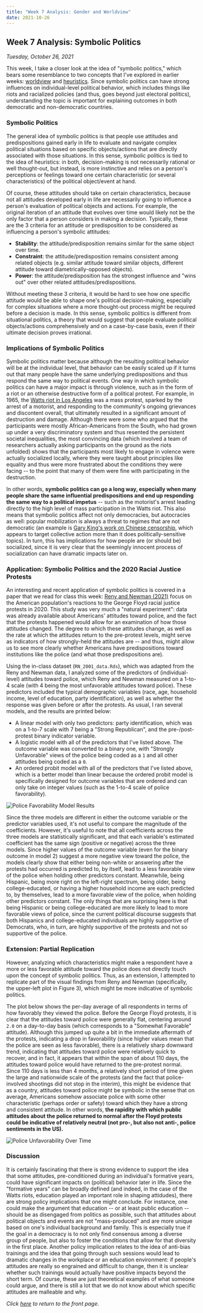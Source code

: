 ```yaml
---
title: "Week 7 Analysis: Gender and Worldview"
date: 2021-10-26
---
```

## Week 7 Analysis: Symbolic Politics
*Tuesday, October 26, 2021*

This week, I take a closer look at the idea of "symbolic politics," which bears some resemblance to two concepts that I've explored in earlier weeks: [worldview](https://yanxifang.github.io/Gov-1372/2021/10/12/Week-Five-Blog-Post.html) and [heuristics](https://yanxifang.github.io/Gov-1372/2021/09/14/Week-One-Blog-Post.html). Since symbolic politics can have strong influences on individual-level political behavior, which includes things like riots and racialized policies (and thus, goes beyond just electoral politics), understanding the topic is important for explaining outcomes in both democratic and non-democratic countries.

### Symbolic Politics
The general idea of symbolic politics is that people use attitudes and predispositions gained early in life to evaluate and navigate complex political situations based on specific objects/actions that are directly associated with those situations. In this sense, symbolic politics is tied to the idea of heuristics: in both, decision-making is not necessarily rational or well thought-out, but instead, is more instinctive and relies on a person's perceptions or feelings toward one certain characteristic (or several characteristics) of the political object/event at hand.

Of course, these attitudes should take on certain characteristics, because not all attitudes developed early in life are necessarily going to influence a person's evaluation of political objects and actions. For example, the original iteration of an attitude that evolves over time would likely not be the only factor that a person considers in making a decision. Typically, these are the 3 criteria for an attitude or predisposition to be considered as influencing a person's symbolic attitudes:

- **Stability**: the attitude/predisposition remains similar for the same object over time.
- **Constraint**: the attitude/predisposition remains consistent among related objects (e.g. similar attitude toward similar objects, different attitude toward diametrically-opposed objects).
- **Power**: the attitude/predisposition has the strongest influence and "wins out" over other related attitudes/predispositions.

Without meeting these 3 criteria, it would be hard to see how one specific attitude would be able to shape one's political decision-making, especially for complex situations where a more thought-out process might be required before a decision is made. In this sense, symbolic politics is different from situational politics, a theory that would suggest that people evaluate political objects/actions comprehensively and on a case-by-case basis, even if their ultimate decision proves irrational. 

### Implications of Symbolic Politics
Symbolic politics matter because although the resulting political behavior will be at the individual level, that behavior can be easily scaled up if it turns out that many people have the same underlying predispositions and thus respond the same way to political events. One way in which symbolic politics can have a major impact is through violence, such as in the form of a riot or an otherwise destructive form of a political protest. For example, in 1965, the [Watts riot in Los Angeles](http://crdl.usg.edu/events/watts_riots/?Welcome) was a mass protest, sparked by the arrest of a motorist, and responding to the community's ongoing grievances and discontent overall, that ultimately resulted in a significant amount of destruction and damage. Although there were some who argued that the participants were mostly African-Americans from the South, who had grown up under a very discriminatory system and thus resented the persistent societal inequalities, the most convincing data (which involved a team of researchers actually asking participants on the ground as the riots unfolded) shows that the participants most likely to engage in volence were actually socialized locally, where they were taught about principles like equality and thus were more frustrated about the conditions they were facing -- to the point that many of them were fine with participating in the destruction.

In other words, **symbolic politics can go a long way, especially when many people share the same influential predispositions and end up responding the same way to a political impetus** -- such as the motorist's arrest leading directly to the high level of mass participation in the Watts riot. This also means that symbolic politics affect not only democracies, but autocracies as well: popular mobilization is always a threat to regimes that are not democratic (an example is [Gary King's work on Chinese censorship](https://gking.harvard.edu/publications/how-censorship-china-allows-government-criticism-silences-collective-expression), which appears to target collective action more than it does politically-sensitive topics). In turn, this has implications for how people are (or should be) socialized, since it is very clear that the seemingly innocent process of socialization can have dramatic impacts later on.

### Application: Symbolic Politics and the 2020 Racial Justice Protests
An interesting and recent application of symbolic politics is covered in a paper that we read for class this week: [Reny and Newman (2021)](https://www.cambridge.org/core/journals/american-political-science-review/article/abs/opinionmobilizing-effect-of-social-protest-against-police-violence-evidence-from-the-2020-george-floyd-protests/C62FCC5556A43F0AE3CDA5EB6AFD3673) focus on the American population's reactions to the George Floyd racial justice protests in 2020. This study was very much a "natural experiment": data was already available about Americans' attitudes toward police, and the fact that the protests happened would allow for an examination of how those attitudes changed. The degree to which these attitudes change, as well as the rate at which the attitudes return to the pre-protest levels, might serve as indicators of how strongly-held the attitudes are -- and thus, might allow us to see more clearly whether Americans have predispositions toward institutions like the police (and what those predispositions are).

Using the in-class dataset (`RN_2001_data.Rds`), which was adapted from the Reny and Newman data, I analyzed some of the predictors of (individual-level) attitudes toward police, which Reny and Newman measured on a 1-to-4 scale (with 4 being the most unfavorable attitudes toward police). These predictors included the typical demographic variables (race, age, household income, level of education, party identification), as well as whether the response was given before or after the protests. As usual, I ran several models, and the results are printed below:

- A linear model with only two predictors: party identification, which was on a 1-to-7 scale with 7 being a "Strong Republican", and the pre-/post-protest binary indicator variable.
- A logistic model with all of the predictors that I've listed above. The outcome variable was converted to a binary one, with "Strongly Unfavorable" views of the police being coded as a `1` and all other attitudes being coded as a `0`.
- An ordered probit model with all of the predictors that I've listed above, which is a better model than linear because the ordered probit model is specifically designed for outcome variables that are ordered and can only take on integer values (such as the 1-to-4 scale of police favorability).

![Police Favorability Model Results](https://yanxifang.github.io/Gov-1372/images/police_favorability_models.PNG)

Since the three models are different in either the outcome variable or the predictor variables used, it's not useful to compare the magnitude of the coefficients. However, it's useful to note that all coefficients across the three models are statistically significant, and that each variable's estimated coefficient has the same sign (positive or negative) across the three models. Since higher values of the outcome variable (even for the binary outcome in model 2) suggest a more negative view toward the police, the models clearly show that either being non-white or answering after the protests had occurred is predicted to, by itself, lead to a less favorable view of the police when holding other predictors constant. Meanwhile, being Hispanic, being more right on the left-right spectrum, being older, being college-educated, or having a higher household income are each predicted to, by themselves, lead to a more favorable view of the police, when holding other predictors constant. The only things that are surprising here is that being Hispanic or being college-educated are more likely to lead to more favorable views of police, since the current political discourse suggests that both Hispanics and college-educated individuals are highly supportive of Democrats, who, in turn, are highly supportive of the protests and not so supportive of the police.

### Extension: Partial Replication
However, analyzing which characteristics might make a respondent have a more or less favorable attitude toward the police does not directly touch upon the concept of symbolic politics. Thus, as an extension, I attempted to replicate part of the visual findings from Reny and Newman (specifically, the upper-left plot in Figure 3), which might be more indicative of symbolic politics.

The plot below shows the per-day average of all respondents in terms of how favorably they viewed the police. Before the George Floyd protests, it is clear that the attitudes toward police were generally flat, centering around `2.0` on a day-to-day basis (which corresponds to a "Somewhat Favorable" attitude). Although this jumped up quite a bit in the immediate aftermath of the protests, indicating a drop in favorability (since higher values mean that the police are seen as less favorable), there is a relatively sharp downward trend, indicating that attitudes toward police were relatively quick to recover, and in fact, it appears that within the span of about 110 days, the attitudes toward police would have returned to the pre-protest normal. Since 110 days is less than 4 months, a relatively short period of time given the large and nationwide scale of the protests (and the fact that police-involved shootings did not stop in the interim), this might be evidence that as a country, attitudes toward police might be symbolic in the sense that on average, Americans somehow associate police with some other characteristic (perhaps order or safety) toward which they have a strong and consistent attitude. In other words, **the rapidity with which public attitudes about the police returned to normal after the Floyd protests could be indicative of relatively neutral (not pro-, but also not anti-, police sentiments in the US).**

![Police Unfavorability Over Time](https://yanxifang.github.io/Gov-1372/images/police_unfavorability_time.png)

### Discussion
It is certainly fascinating that there is strong evidence to support the idea that some attitudes, pre-conditioned during an individual's formative years, could have significant impacts on (political) behavior later in life. Since the "formative years" can be broadly defined (and indeed, in the case of the Watts riots, education played an important role in shaping attidudes), there are strong policy implications that one might conclude. For instance, one could make the argument that education -- or at least public education -- should be as disengaged from politics as possible, such that attitudes about political objects and events are not "mass-produced" and are more unique based on one's individual background and family. This is especially true if the goal in a democracy is to not only find consensus among a diverse group of people, but also to foster the conditions that allow for that diversity in the first place. Another policy implication relates to the idea of anti-bias trainings and the idea that going through such sessions would lead to dramatic changes in the workplace or an education environment: if people's attitudes are really so engrained and difficult to change, then it is unclear whether such trainings would actually have positive impacts beyond the short term. Of course, these are just theoretical examples of what someone could argue, and there is still a lot that we do not know about which specific attitudes are malleable and why.

*Click [here](https://yanxifang.github.io/Gov-1372/) to return to the front page.*
